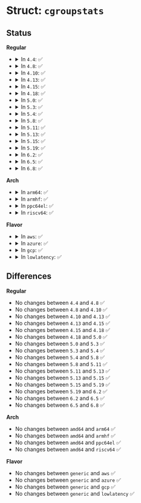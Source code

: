 # Struct: <code>cgroupstats</code>

## Status
<b>Regular</b>
<ul>
<li>
<details>
<summary>In <code>4.4</code>: ✅</summary>

```c
struct cgroupstats {
    __u64 nr_sleeping;
    __u64 nr_running;
    __u64 nr_stopped;
    __u64 nr_uninterruptible;
    __u64 nr_io_wait;
};
```
</details>
</li>
<li>
<details>
<summary>In <code>4.8</code>: ✅</summary>

```c
struct cgroupstats {
    __u64 nr_sleeping;
    __u64 nr_running;
    __u64 nr_stopped;
    __u64 nr_uninterruptible;
    __u64 nr_io_wait;
};
```
</details>
</li>
<li>
<details>
<summary>In <code>4.10</code>: ✅</summary>

```c
struct cgroupstats {
    __u64 nr_sleeping;
    __u64 nr_running;
    __u64 nr_stopped;
    __u64 nr_uninterruptible;
    __u64 nr_io_wait;
};
```
</details>
</li>
<li>
<details>
<summary>In <code>4.13</code>: ✅</summary>

```c
struct cgroupstats {
    __u64 nr_sleeping;
    __u64 nr_running;
    __u64 nr_stopped;
    __u64 nr_uninterruptible;
    __u64 nr_io_wait;
};
```
</details>
</li>
<li>
<details>
<summary>In <code>4.15</code>: ✅</summary>

```c
struct cgroupstats {
    __u64 nr_sleeping;
    __u64 nr_running;
    __u64 nr_stopped;
    __u64 nr_uninterruptible;
    __u64 nr_io_wait;
};
```
</details>
</li>
<li>
<details>
<summary>In <code>4.18</code>: ✅</summary>

```c
struct cgroupstats {
    __u64 nr_sleeping;
    __u64 nr_running;
    __u64 nr_stopped;
    __u64 nr_uninterruptible;
    __u64 nr_io_wait;
};
```
</details>
</li>
<li>
<details>
<summary>In <code>5.0</code>: ✅</summary>

```c
struct cgroupstats {
    __u64 nr_sleeping;
    __u64 nr_running;
    __u64 nr_stopped;
    __u64 nr_uninterruptible;
    __u64 nr_io_wait;
};
```
</details>
</li>
<li>
<details>
<summary>In <code>5.3</code>: ✅</summary>

```c
struct cgroupstats {
    __u64 nr_sleeping;
    __u64 nr_running;
    __u64 nr_stopped;
    __u64 nr_uninterruptible;
    __u64 nr_io_wait;
};
```
</details>
</li>
<li>
<details>
<summary>In <code>5.4</code>: ✅</summary>

```c
struct cgroupstats {
    __u64 nr_sleeping;
    __u64 nr_running;
    __u64 nr_stopped;
    __u64 nr_uninterruptible;
    __u64 nr_io_wait;
};
```
</details>
</li>
<li>
<details>
<summary>In <code>5.8</code>: ✅</summary>

```c
struct cgroupstats {
    __u64 nr_sleeping;
    __u64 nr_running;
    __u64 nr_stopped;
    __u64 nr_uninterruptible;
    __u64 nr_io_wait;
};
```
</details>
</li>
<li>
<details>
<summary>In <code>5.11</code>: ✅</summary>

```c
struct cgroupstats {
    __u64 nr_sleeping;
    __u64 nr_running;
    __u64 nr_stopped;
    __u64 nr_uninterruptible;
    __u64 nr_io_wait;
};
```
</details>
</li>
<li>
<details>
<summary>In <code>5.13</code>: ✅</summary>

```c
struct cgroupstats {
    __u64 nr_sleeping;
    __u64 nr_running;
    __u64 nr_stopped;
    __u64 nr_uninterruptible;
    __u64 nr_io_wait;
};
```
</details>
</li>
<li>
<details>
<summary>In <code>5.15</code>: ✅</summary>

```c
struct cgroupstats {
    __u64 nr_sleeping;
    __u64 nr_running;
    __u64 nr_stopped;
    __u64 nr_uninterruptible;
    __u64 nr_io_wait;
};
```
</details>
</li>
<li>
<details>
<summary>In <code>5.19</code>: ✅</summary>

```c
struct cgroupstats {
    __u64 nr_sleeping;
    __u64 nr_running;
    __u64 nr_stopped;
    __u64 nr_uninterruptible;
    __u64 nr_io_wait;
};
```
</details>
</li>
<li>
<details>
<summary>In <code>6.2</code>: ✅</summary>

```c
struct cgroupstats {
    __u64 nr_sleeping;
    __u64 nr_running;
    __u64 nr_stopped;
    __u64 nr_uninterruptible;
    __u64 nr_io_wait;
};
```
</details>
</li>
<li>
<details>
<summary>In <code>6.5</code>: ✅</summary>

```c
struct cgroupstats {
    __u64 nr_sleeping;
    __u64 nr_running;
    __u64 nr_stopped;
    __u64 nr_uninterruptible;
    __u64 nr_io_wait;
};
```
</details>
</li>
<li>
<details>
<summary>In <code>6.8</code>: ✅</summary>

```c
struct cgroupstats {
    __u64 nr_sleeping;
    __u64 nr_running;
    __u64 nr_stopped;
    __u64 nr_uninterruptible;
    __u64 nr_io_wait;
};
```
</details>
</li>
</ul>
<b>Arch</b>
<ul>
<li>
<details>
<summary>In <code>arm64</code>: ✅</summary>

```c
struct cgroupstats {
    __u64 nr_sleeping;
    __u64 nr_running;
    __u64 nr_stopped;
    __u64 nr_uninterruptible;
    __u64 nr_io_wait;
};
```
</details>
</li>
<li>
<details>
<summary>In <code>armhf</code>: ✅</summary>

```c
struct cgroupstats {
    __u64 nr_sleeping;
    __u64 nr_running;
    __u64 nr_stopped;
    __u64 nr_uninterruptible;
    __u64 nr_io_wait;
};
```
</details>
</li>
<li>
<details>
<summary>In <code>ppc64el</code>: ✅</summary>

```c
struct cgroupstats {
    __u64 nr_sleeping;
    __u64 nr_running;
    __u64 nr_stopped;
    __u64 nr_uninterruptible;
    __u64 nr_io_wait;
};
```
</details>
</li>
<li>
<details>
<summary>In <code>riscv64</code>: ✅</summary>

```c
struct cgroupstats {
    __u64 nr_sleeping;
    __u64 nr_running;
    __u64 nr_stopped;
    __u64 nr_uninterruptible;
    __u64 nr_io_wait;
};
```
</details>
</li>
</ul>
<b>Flavor</b>
<ul>
<li>
<details>
<summary>In <code>aws</code>: ✅</summary>

```c
struct cgroupstats {
    __u64 nr_sleeping;
    __u64 nr_running;
    __u64 nr_stopped;
    __u64 nr_uninterruptible;
    __u64 nr_io_wait;
};
```
</details>
</li>
<li>
<details>
<summary>In <code>azure</code>: ✅</summary>

```c
struct cgroupstats {
    __u64 nr_sleeping;
    __u64 nr_running;
    __u64 nr_stopped;
    __u64 nr_uninterruptible;
    __u64 nr_io_wait;
};
```
</details>
</li>
<li>
<details>
<summary>In <code>gcp</code>: ✅</summary>

```c
struct cgroupstats {
    __u64 nr_sleeping;
    __u64 nr_running;
    __u64 nr_stopped;
    __u64 nr_uninterruptible;
    __u64 nr_io_wait;
};
```
</details>
</li>
<li>
<details>
<summary>In <code>lowlatency</code>: ✅</summary>

```c
struct cgroupstats {
    __u64 nr_sleeping;
    __u64 nr_running;
    __u64 nr_stopped;
    __u64 nr_uninterruptible;
    __u64 nr_io_wait;
};
```
</details>
</li>
</ul>

## Differences
<b>Regular</b>
<ul>
<li>
No changes between <code>4.4</code> and <code>4.8</code> ✅
</li>
<li>
No changes between <code>4.8</code> and <code>4.10</code> ✅
</li>
<li>
No changes between <code>4.10</code> and <code>4.13</code> ✅
</li>
<li>
No changes between <code>4.13</code> and <code>4.15</code> ✅
</li>
<li>
No changes between <code>4.15</code> and <code>4.18</code> ✅
</li>
<li>
No changes between <code>4.18</code> and <code>5.0</code> ✅
</li>
<li>
No changes between <code>5.0</code> and <code>5.3</code> ✅
</li>
<li>
No changes between <code>5.3</code> and <code>5.4</code> ✅
</li>
<li>
No changes between <code>5.4</code> and <code>5.8</code> ✅
</li>
<li>
No changes between <code>5.8</code> and <code>5.11</code> ✅
</li>
<li>
No changes between <code>5.11</code> and <code>5.13</code> ✅
</li>
<li>
No changes between <code>5.13</code> and <code>5.15</code> ✅
</li>
<li>
No changes between <code>5.15</code> and <code>5.19</code> ✅
</li>
<li>
No changes between <code>5.19</code> and <code>6.2</code> ✅
</li>
<li>
No changes between <code>6.2</code> and <code>6.5</code> ✅
</li>
<li>
No changes between <code>6.5</code> and <code>6.8</code> ✅
</li>
</ul>
<b>Arch</b>
<ul>
<li>
No changes between <code>amd64</code> and <code>arm64</code> ✅
</li>
<li>
No changes between <code>amd64</code> and <code>armhf</code> ✅
</li>
<li>
No changes between <code>amd64</code> and <code>ppc64el</code> ✅
</li>
<li>
No changes between <code>amd64</code> and <code>riscv64</code> ✅
</li>
</ul>
<b>Flavor</b>
<ul>
<li>
No changes between <code>generic</code> and <code>aws</code> ✅
</li>
<li>
No changes between <code>generic</code> and <code>azure</code> ✅
</li>
<li>
No changes between <code>generic</code> and <code>gcp</code> ✅
</li>
<li>
No changes between <code>generic</code> and <code>lowlatency</code> ✅
</li>
</ul>
